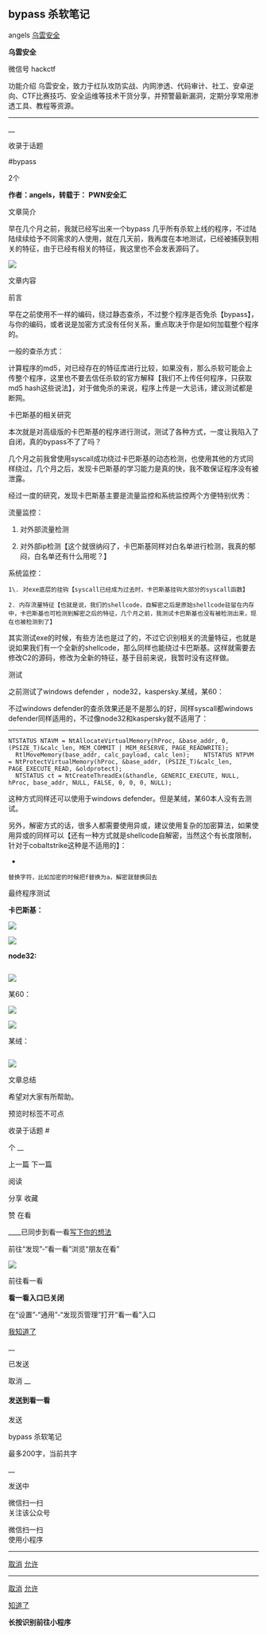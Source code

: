 ##  bypass 杀软笔记

angels  [ 乌雲安全 ](javascript:void\(0\);)

**乌雲安全** ![]()

微信号 hackctf

功能介绍
乌雲安全，致力于红队攻防实战、内网渗透、代码审计、社工、安卓逆向、CTF比赛技巧、安全运维等技术干货分享，并预警最新漏洞，定期分享常用渗透工具、教程等资源。

____

__

收录于话题

#bypass

2个

**作者：angels，转载于：** **PWN安全汇**

  

文章简介  

早在几个月之前，我就已经写出来一个bypass
几乎所有杀软上线的程序，不过陆陆续续给予不同需求的人使用，就在几天前，我再度在本地测试，已经被捕获到相关的特征，由于已经有相关的特征，我这里也不会发表源码了。

![](http://hk-proxy.gitwarp.com/https://raw.githubusercontent.com/tuchuang9/tc1/refs/heads/main/public/20210805090911.png)

  

文章内容  
  

前言  
  

早在之前使用不一样的编码，绕过静态查杀，不过整个程序是否免杀【bypass】，与你的编码，或者说是加密方式没有任何关系，重点取决于你是如何加载整个程序的。  

  

一般的查杀方式：

计算程序的md5，对已经存在的特征库进行比较，如果没有，那么杀软可能会上传整个程序，这里也不要去信任杀软的官方解释【我们不上传任何程序，只获取md5
hash这些说法】，对于做免杀的来说，程序上传是一大忌讳，建议测试都是断网。

  

卡巴斯基的相关研究

本次就是对高级版的卡巴斯基的程序进行测试，测试了各种方式，一度让我陷入了自闭，真的bypass不了了吗？

几个月之前我曾使用syscall成功绕过卡巴斯基的动态检测，也使用其他的方式同样绕过，几个月之后，发现卡巴斯基的学习能力是真的快，我不敢保证程序没有被泄露。  

  

经过一度的研究，发现卡巴斯基主要是流量监控和系统监控两个方便特别优秀：

流量监控：

  1. 对外部流量检测  
  

  2. 对外部ip检测【这个就很纳闷了，卡巴斯基同样对白名单进行检测，我真的郁闷，白名单还有什么用呢？】

  

系统监控：  

    1\. 对exe底层的挂钩【syscall已经成为过去时，卡巴斯基挂钩大部分的syscall函数】  

    2. 内存流量特征【也就是说，我们的shellcode，自解密之后是原始shellcode驻留在内存中，卡巴斯基也可检测到解密之后的特征，几个月之前，我测试卡巴斯基也没有被检测出来，现在也被检测到了】  

  

其实测试exe的时候，有些方法也是过了的，不过它识别相关的流量特征，也就是说如果我们有一个全新的shellcode，那么同样也能绕过卡巴斯基。这样就需要去修改C2的源码，修改为全新的特征，基于目前来说，我暂时没有这样做。

  

测试

之前测试了windows defender ，node32，kaspersky.某绒，某60：

不过windows defender的查杀效果还是不是那么的好，同样syscall都windows
defender同样适用的，不过像node32和kaspersky就不适用了：  

  *   *   *   *   *   *   * 

    
    
    NTSTATUS NTAVM = NtAllocateVirtualMemory(hProc, &base_addr, 0, (PSIZE_T)&calc_len, MEM_COMMIT | MEM_RESERVE, PAGE_READWRITE);  
      RtlMoveMemory(base_addr, calc_payload, calc_len);    NTSTATUS NTPVM = NtProtectVirtualMemory(hProc, &base_addr, (PSIZE_T)&calc_len, PAGE_EXECUTE_READ, &oldprotect);  
      NTSTATUS ct = NtCreateThreadEx(&thandle, GENERIC_EXECUTE, NULL, hProc, base_addr, NULL, FALSE, 0, 0, 0, NULL);

这种方式同样还可以使用于windows defender。但是某绒，某60本人没有去测试。

  

另外，解密方式的话，很多人都需要使用异或，建议使用复杂的加密算法，如果使用异或的同样可以【还有一种方式就是shellcode自解密，当然这个有长度限制，针对于cobaltstrike这种是不适用的】：

  * 

    
    
    替换字符，比如加密的时候把f替换为a，解密就替换回去

  

  

最终程序测试

 **卡巴斯基：**  

![](http://hk-proxy.gitwarp.com/https://raw.githubusercontent.com/tuchuang9/tc1/refs/heads/main/public/20210805090912.png)

![](http://hk-proxy.gitwarp.com/https://raw.githubusercontent.com/tuchuang9/tc1/refs/heads/main/public/20210805090913.png)

  
 **node32:**

![]()

![](http://hk-proxy.gitwarp.com/https://raw.githubusercontent.com/tuchuang9/tc1/refs/heads/main/public/20210805090914.png)

  

某60：

![](http://hk-proxy.gitwarp.com/https://raw.githubusercontent.com/tuchuang9/tc1/refs/heads/main/public/20210805090915.png)

![](http://hk-proxy.gitwarp.com/https://raw.githubusercontent.com/tuchuang9/tc1/refs/heads/main/public/20210805090916.png)

  

某绒：

![]()

![](http://hk-proxy.gitwarp.com/https://raw.githubusercontent.com/tuchuang9/tc1/refs/heads/main/public/20210805090917.png)

  

![]()文章总结  
  
  
  

希望对大家有所帮助。

预览时标签不可点

收录于话题 #

个 __

上一篇 下一篇

阅读

分享 收藏

赞 在看

____已同步到看一看[写下你的想法](javascript:;)

前往“发现”-“看一看”浏览“朋友在看”

![](//res.wx.qq.com/mmbizwap/zh_CN/htmledition/images/pic/appmsg/pic_like_comment55871f.png)

前往看一看

**看一看入口已关闭**

在“设置”-“通用”-“发现页管理”打开“看一看”入口

[我知道了](javascript:;)

__

已发送

取消 __

####  发送到看一看

发送

bypass 杀软笔记

最多200字，当前共字

__

发送中

微信扫一扫  
关注该公众号

微信扫一扫  
使用小程序

****

[取消](javascript:void\(0\);) [允许](javascript:void\(0\);)

****

[取消](javascript:void\(0\);) [允许](javascript:void\(0\);)

[知道了](javascript:;)

**长按识别前往小程序**

![]()

